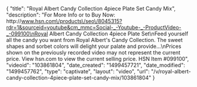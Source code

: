 {
    "title": "Royal Albert Candy Collection 4piece Plate Set  Candy Mix",
    "description": "For More Info or to Buy Now: http:\/\/www.hsn.com\/products\/seo\/8045315?rdr=1&sourceid=youtube&cm_mmc=Social-_-Youtube-_-ProductVideo-_-099100\nRoyal Albert Candy Collection 4piece Plate Set\nFeed yourself all the candy you want from Royal Albert's Candy Collection. The sweet shapes and sorbet colors will delight your palate and provide...\nPrices shown on the previously recorded video may not represent the current price.  View hsn.com to view the current selling price. HSN Item #099100",
    "videoid": "103861804",
    "date_created": "1499457721",
    "date_modified": "1499457762",
    "type": "captivate",
    "layout": "video",
    "url": "\/v\/royal-albert-candy-collection-4piece-plate-set-candy-mix\/103861804"
}